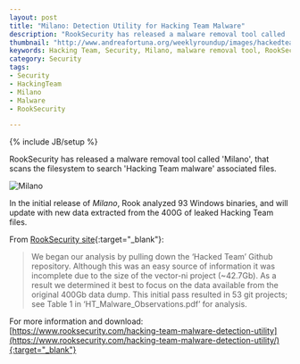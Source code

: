 ```yaml
---
layout: post
title: "Milano: Detection Utility for Hacking Team Malware"
description: "RookSecurity has released a malware removal tool called 'Milano', that scans the filesystem to search 'Hacking Team malware' associated files."
thumbnail: "http://www.andreafortuna.org/weeklyroundup/images/hackedteam.jpg"
keywords: Hacking Team, Security, Milano, malware removal tool, RookSecurity, Windows
category: Security
tags: 
- Security
- HackingTeam
- Milano
- Malware
- RookSecurity

---
```

{% include JB/setup %}

RookSecurity has released a malware removal tool called 'Milano', that scans the filesystem to search 'Hacking Team malware' associated files.

![Milano](http://www.andreafortuna.org/weeklyroundup/images/hackedteam.jpg)
<!-- more -->

In the initial release of *Milano*, Rook analyzed 93 Windows binaries, and will update  with new data extracted from the 400G of leaked Hacking Team files.

From [RookSecurity site](https://www.rooksecurity.com/hacking-team-malware-detection-utility/){:target="_blank"}:

>We began our analysis by pulling down the ‘Hacked Team’ Github repository. Although this was an easy source of information it was incomplete due to the size of the vector-ni project (~42.7Gb). As a result we determined it best to focus on the data available from the original 400Gb data dump. This initial pass resulted in 53 git projects; see Table 1 in ‘HT_Malware_Observations.pdf’ for analysis.

For more information and download: [https://www.rooksecurity.com/hacking-team-malware-detection-utility](https://www.rooksecurity.com/hacking-team-malware-detection-utility/){:target="_blank"}
